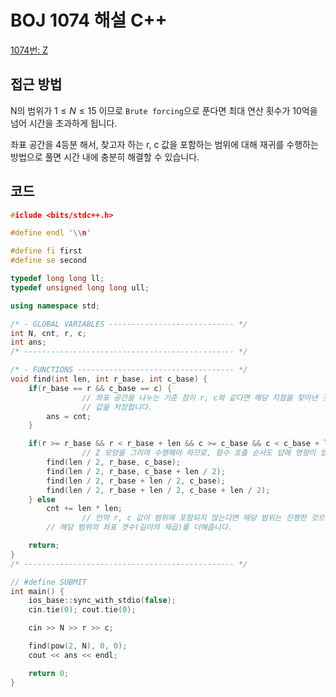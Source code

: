 # BOJ 1074 해설 C++

<!--more-->
[1074번: Z](https://www.acmicpc.net/problem/1074)
## 접근 방법

N의 범위가 $1 \le N \le 15$ 이므로 `Brute forcing`으로 푼다면 최대 연산 횟수가 10억을 넘어 시간을 초과하게 됩니다.

좌표 공간을 4등분 해서, 찾고자 하는 r, c 값을 포함하는 범위에 대해 재귀를 수행하는 방법으로 풀면 시간 내에 충분히 해결할 수 있습니다.

## 코드

```cpp
#iclude <bits/stdc++.h>

#define endl '\\n'

#define fi first
#define se second

typedef long long ll;
typedef unsigned long long ull;

using namespace std;

/* - GLOBAL VARIABLES ---------------------------- */
int N, cnt, r, c;
int ans;
/* ----------------------------------------------- */

/* - FUNCTIONS ----------------------------------- */
void find(int len, int r_base, int c_base) {
    if(r_base == r && c_base == c) {
				// 좌표 공간을 나누는 기준 점이 r, c와 같다면 해당 지점을 찾아낸 것이므로
				// 값을 저장합니다.
        ans = cnt;
    }

    if(r >= r_base && r < r_base + len && c >= c_base && c < c_base + len) {
				// Z 모양을 그리며 수행해야 하므로, 함수 호출 순서도 답에 영향이 있습니다.
        find(len / 2, r_base, c_base);
        find(len / 2, r_base, c_base + len / 2);
        find(len / 2, r_base + len / 2, c_base);
        find(len / 2, r_base + len / 2, c_base + len / 2);
    } else
        cnt += len * len;
				// 만약 r, c 값이 범위에 포함되지 않는다면 해당 범위는 진행한 것으로 가정하고
        // 해당 범위의 좌표 갯수(길이의 제곱)를 더해줍니다.

    return;
}
/* ----------------------------------------------- */

// #define SUBMIT
int main() {
    ios_base::sync_with_stdio(false);
    cin.tie(0); cout.tie(0);

    cin >> N >> r >> c;

    find(pow(2, N), 0, 0);
    cout << ans << endl;

    return 0;
}
```
